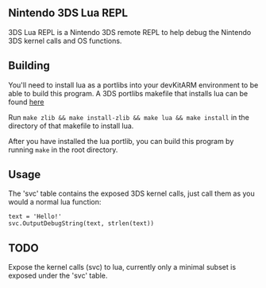 ## Nintendo 3DS Lua REPL

3DS Lua REPL is a Nintendo 3DS remote REPL to help debug the Nintendo 3DS kernel calls and OS functions.

## Building

You'll need to install lua as a portlibs into your devKitARM environment to be able to build this program.
A 3DS portlibs makefile that installs lua can be found [here](https://gist.github.com/Subv/4c45fd27bd656f8baaab072d7c23581d)

Run ```make zlib && make install-zlib && make lua && make install``` in the directory of that makefile to install lua.

After you have installed the lua portlib, you can build this program by running ```make``` in the root directory.

## Usage

The 'svc' table contains the exposed 3DS kernel calls, just call them as you would a normal lua function:

```
text = 'Hello!'
svc.OutputDebugString(text, strlen(text))
```

## TODO

Expose the kernel calls (svc) to lua, currently only a minimal subset is exposed under the 'svc' table.


